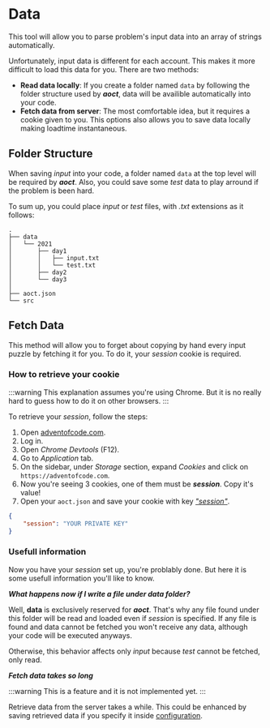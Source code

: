 # Data

This tool will allow you to parse problem's input data into an array of strings automatically.

Unfortunately, input data is different for each account. This makes it more difficult to load this data for you. There are two methods:

- **Read data locally**: If you create a folder named `data` by following the folder structure used by ***aoct***, data will be availible automatically into your code.
- **Fetch data from server**: The most comfortable idea, but it requires a cookie given to you. This options also allows you to save data locally making loadtime instantaneous.

## Folder Structure

When saving _input_ into your code, a folder named `data` at the top level will be required by ***aoct***. Also, you could save some _test_ data to play arround if the problem is been hard.

To sum up, you could place _input_ or _test_ files, with _.txt_ extensions as it follows:

```
.
├── data
│   └── 2021
│       ├── day1
│       │   ├── input.txt
│       │   └── test.txt
│       ├── day2
│       └── day3
│
├── aoct.json
└── src
```

## Fetch Data

This method will allow you to forget about copying by hand every input puzzle by fetching it for you. To do it, your _session_ cookie is required.

### How to retrieve your cookie

:::warning
This explanation assumes you're using Chrome. But it is no really hard to guess how to do it on other browsers.
:::

To retrieve your _session_, follow the steps:

1. Open [adventofcode.com](https://adventofcode.com).
2. Log in.
3. Open _Chrome Devtools_ (F12).
4. Go to _Application_ tab.
5. On the sidebar, under _Storage_ section, expand _Cookies_ and click on `https://adventofcode.com`.
6. Now you're seeing 3 cookies, one of them must be ***session***. Copy it's value!
7. Open your `aoct.json` and save your cookie with key [_"session"_](/config/#session).


```json
{
    "session": "YOUR PRIVATE KEY"
}
```

### Usefull information

Now you have your _session_ set up, you're problably done. But here it is some usefull information you'll like to know.

***What happens now if I write a file under data folder?***

Well, **data** is exclusively reserved for ***aoct***. That's why any file found under this folder will be read and loaded even if _session_ is specified. If any file is found and data cannot be fetched you won't receive any data, although your code will be executed anyways.

Otherwise, this behavior affects only _input_ because _test_ cannot be fetched, only read.

***Fetch data takes so long***

:::warning
This is a feature and it is not implemented yet.
:::

Retrieve data from the server takes a while. This could be enhanced by saving retrieved data if you specify it inside [configuration]().